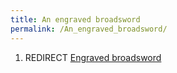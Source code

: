 ```yaml
---
title: An engraved broadsword
permalink: /An_engraved_broadsword/
---
```


1.  REDIRECT [Engraved broadsword](Engraved_broadsword "wikilink")